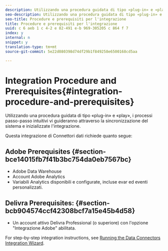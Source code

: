 ```yaml
---
description: Utilizzando una procedura guidata di tipo «plug-in» e «play», i processi passo-passo intuitivi vi guideranno attraverso la sincronizzazione del sistema e inizializzate l'integrazione.
seo-description: Utilizzando una procedura guidata di tipo «plug-in» e «play», i processi passo-passo intuitivi vi guideranno attraverso la sincronizzazione del sistema e inizializzate l'integrazione.
seo-title: Procedure e prerequisiti per l'integrazione
title: Procedure e prerequisiti per l'integrazione
uuid: c 6 aeb 1 c 4-2 e 82-491 e-b 969-305205 c 864 f 7
index: y
internal: n
snippet: y
translation-type: tm+mt
source-git-commit: 5e22d080398d74df29b1f849258e6500168cd5aa

---
```



# Integration Procedure and Prerequisites{#integration-procedure-and-prerequisites}

Utilizzando una procedura guidata di tipo «plug-in» e «play», i processi passo-passo intuitivi vi guideranno attraverso la sincronizzazione del sistema e inizializzate l'integrazione.

Questa integrazione di Connettori dati richiede quanto segue:

## Adobe Prerequisites {#section-bce14015fb7f41b3bc754da0eb7567bc}

* Adobe Data Warehouse
* Account Adobe Analytics
* Variabili Analytics disponibili e configurate, incluse evar ed eventi personalizzati.

## Delivra Prerequisites: {#section-bcb904574ccf42308bcf7a15e45b4d58}

* Un account attivo Delivra Professional (o superiore) con l'opzione "Integrazione Adobe" abilitata.

For step-by-step integration instructions, see [Running the Data Connectors Integration Wizard](../delivra-integration-overview/t-delivra-running-the-genesis-integration-wizard.md#task-72b844fe0f7a44d9acf3eb8f9f7ecb5a).
